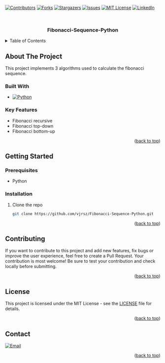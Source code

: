 <a name="readme-top"></a>



[![Contributors][contributors-shield]][contributors-url]
[![Forks][forks-shield]][forks-url]
[![Stargazers][stars-shield]][stars-url]
[![Issues][issues-shield]][issues-url]
[![MIT License][license-shield]][license-url]
[![LinkedIn][linkedin-shield]][linkedin-url]



<!-- PROJECT LOGO -->
<br />
<div align="center">

<h3 align="center">Fibonacci-Sequence-Python</h3>

</div>

<!-- TABLE OF CONTENTS -->
<details>
  <summary>Table of Contents</summary>
  <ol>
    <li>
      <a href="#about-the-project">About The Project</a>
      <ul>
        <li><a href="#built-with">Built With</a></li>
        <li><a href="#key-features">Key Features</a></li>
      </ul>
    </li>
    <li>
      <a href="#getting-started">Getting Started</a>
      <ul>
        <li><a href="#prerequisites">Prerequisites</a></li>
        <li><a href="#installation">Installation</a></li>
      </ul>
    </li>
    <li><a href="#usage">Usage</a></li>
    <li><a href="#contributing">Contributing</a></li>
    <li><a href="#license">License</a></li>
    <li><a href="#contact">Contact</a></li>
  </ol>
</details>



<!-- ABOUT THE PROJECT -->
## About The Project

This project implements 3 algorithms used to calculate the fibonacci sequence.



### Built With

* [![Python][Python]][Python-url]




### Key Features

<ul>
  <li>Fibonacci recursive</li>
  <li>Fibonacci top-down</li>
  <li>Fibonacci bottom-up</li>
</ul>

<p align="right">(<a href="#readme-top">back to top</a>)</p>



<!-- GETTING STARTED -->
## Getting Started

### Prerequisites

* Python

### Installation

1. Clone the repo
   ```sh
   git clone https://github.com/vjrsz/Fibonacci-Sequence-Python.git
   ```

<p align="right">(<a href="#readme-top">back to top</a>)</p>


<!-- CONTRIBUTING -->
## Contributing

If you want to contribute to this project and add new features, fix bugs or improve the user experience, feel free to create a Pull Request. Your contribution is most welcome! Be sure to test your contribution and check locally before submitting.

<p align="right">(<a href="#readme-top">back to top</a>)</p>



<!-- LICENSE -->
## License

This project is licensed under the MIT License - see the <a href="./LICENSE">LICENSE</a> file for details.

<p align="right">(<a href="#readme-top">back to top</a>)</p>



<!-- CONTACT -->
## Contact
[![Email][email]][email-url]

<p align="right">(<a href="#readme-top">back to top</a>)</p>



<!-- MARKDOWN LINKS & IMAGES -->
<!-- https://www.markdownguide.org/basic-syntax/#reference-style-links -->
[contributors-shield]: https://img.shields.io/github/contributors/vjrsz/Fibonacci-Sequence-Python.svg?style=for-the-badge
[contributors-url]: https://github.com/vjrsz/Fibonacci-Sequence-Python/graphs/contributors
[forks-shield]: https://img.shields.io/github/forks/vjrsz/Fibonacci-Sequence-Python.svg?style=for-the-badge
[forks-url]: https://github.com/vjrsz/Fibonacci-Sequence-Python/network/members
[stars-shield]: https://img.shields.io/github/stars/vjrsz/Fibonacci-Sequence-Python.svg?style=for-the-badge
[stars-url]: https://github.com/vjrsz/Fibonacci-Sequence-Python/stargazers
[issues-shield]: https://img.shields.io/github/issues/vjrsz/Fibonacci-Sequence-Python.svg?style=for-the-badge
[issues-url]: https://github.com/vjrsz/Fibonacci-Sequence-Python/issues
[license-shield]: https://img.shields.io/github/license/vjrsz/Fibonacci-Sequence-Python.svg?style=for-the-badge
[license-url]: https://github.com/vjrsz/Fibonacci-Sequence-Python/blob/master/LICENSE.txt
[linkedin-shield]: https://img.shields.io/badge/-LinkedIn-black.svg?style=for-the-badge&logo=linkedin&colorB=555
[linkedin-url]: https://linkedin.com/in/vjrsz
[email]: https://img.shields.io/badge/Email-000000?style=for-the-badge&logo=gmail&logoColor=white
[email-url]: mailto:vjrszx@gmail.com

[product-screenshot]: images/screenshot.png

[Python]: https://img.shields.io/badge/Python-20232A?style=for-the-badge&logo=python&logoColor=white
[Python-url]: https://www.python.org
